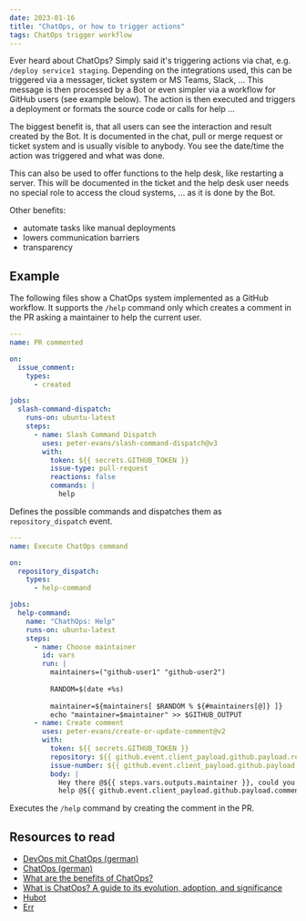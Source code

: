 ```yaml
---
date: 2023-01-16
title: "ChatOps, or how to trigger actions"
tags: ChatOps trigger workflow
---
```

Ever heard about ChatOps? Simply said it's triggering actions via chat, e.g. `/deploy service1 staging`. Depending on the
integrations used, this can be triggered via a messager, ticket system or MS Teams, Slack, ... This message is then processed
by a Bot or even simpler via a workflow for GitHub users (see example below). The action is then executed and triggers a
deployment or formats the source code or calls for help ...

The biggest benefit is, that all users can see the interaction and result created by the Bot. It is documented in the chat,
pull or merge request or ticket system and is usually visible to anybody. You see the date/time the action was triggered
and what was done.

This can also be used to offer functions to the help desk, like restarting a server. This will be documented in the ticket
and the help desk user needs no special role to access the cloud systems, ... as it is done by the Bot.

Other benefits:

- automate tasks like manual deployments
- lowers communication barriers
- transparency

## Example

The following files show a ChatOps system implemented as a GitHub workflow. It supports the `/help` command only which
creates a comment in the PR asking a maintainer to help the current user.

```yml
---
name: PR commented

on:
  issue_comment:
    types:
      - created

jobs:
  slash-command-dispatch:
    runs-on: ubuntu-latest
    steps:
      - name: Slash Command Dispatch
        uses: peter-evans/slash-command-dispatch@v3
        with:
          token: ${{ secrets.GITHUB_TOKEN }}
          issue-type: pull-request
          reactions: false
          commands: |
            help
```

Defines the possible commands and dispatches them as `repository_dispatch` event.

```yml
---
name: Execute ChatOps command

on:
  repository_dispatch:
    types: 
      - help-command

jobs:
  help-command:
    name: "ChathOps: Help"
    runs-on: ubuntu-latest
    steps:
      - name: Choose maintainer
        id: vars
        run: |
          maintainers=("github-user1" "github-user2")
          
          RANDOM=$(date +%s)
          
          maintainer=${maintainers[ $RANDOM % ${#maintainers[@]} ]}
          echo "maintainer=$maintainer" >> $GITHUB_OUTPUT
      - name: Create comment
        uses: peter-evans/create-or-update-comment@v2
        with:
          token: ${{ secrets.GITHUB_TOKEN }}
          repository: ${{ github.event.client_payload.github.payload.repository.full_name }}
          issue-number: ${{ github.event.client_payload.github.payload.issue.number }}
          body: |
            Hey there @${{ steps.vars.outputs.maintainer }}, could you please
            help @${{ github.event.client_payload.github.payload.comment.user.login }} out?
```

Executes the `/help` command by creating the comment in the PR.

## Resources to read

- [DevOps mit ChatOps (german)](https://entwickler.de/devops/devops-mit-chatops)
- [ChatOps (german)](https://www.computerweekly.com/de/definition/ChatOps)
- [What are the benefits of ChatOps?](https://www.ibm.com/cloud/blog/benefits-of-chatops)
- [What is ChatOps? A guide to its evolution, adoption, and significance](https://www.atlassian.com/blog/software-teams/what-is-chatops-adoption-guide)
- [Hubot](https://hubot.github.com/)
- [Err](https://github.com/errbotio/errbot)
